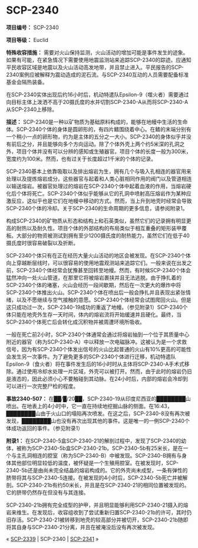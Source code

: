 # SCP-2340
                        


**项目编号：** SCP-2340

**项目等级：** Euclid

**特殊收容措施：** 需要对火山保持监测，火山活动的增加可能是事件发生的迹象。如果有可能，在紧急情况下需要使用地震监测站来追踪SCP-2340的踪迹。应通知平民收容区域是地震以及火山活动高发地带，并且禁止进入。平民报告的SCP-2340案例应被解释为震动造成的泥石流。与SCP-2340互动的人员需要配备标准基金会隔热装备。

在SCP-2340实体出现后约16小时后，机动特遣队Epsilon-9（噬火者）需要通过向目标主体上泼洒不高于20摄氏度的水并切割SCP-2340-A从而将SCP-2340-A从SCP-2340上移除。

**描述：** SCP-2340是一种以矿物质为基础原料构成的，能够在地幔中生活的生命体。SCP-2340个体的身体是圆卵形的，有四片鳍围绕着中心。在鳍的末端分别有一个稍小一点的卵形物，约为是主体的五分之一大小。SCP-2340的身体似乎并没有前后之分，并且能够向多个方向运动。除了个体外壳上两个约5米深的孔洞之外，项目个体并没有可以分辨的感知或生殖器官。项目个体的长度一般为300米，宽度约为100米。然而，也有过关于长度超过1千米的个体的记录。

SCP-2340基本上依靠吸取以及排出熔岩为生，拥有几个与吸入孔相连的器官用来处理以及提炼熔岩成分。这些器官与起着和人类心脏相同作用的阀门以及管道相连以输送熔岩。被器官处理过的熔岩在SCP-2340个体中起着血液的作用，当熔岩硬化后个体将死亡。SCP-2340个体似乎能够从它的孔洞中喷射高压熔岩作为某种应激反应，这似乎也是它们在地幔中移动的方式。然而，当上升到地壳时经常会导致SCP-2340个体的冷却。关于SCP-2340的生命周期的更多信息，请参阅附录1。

构成SCP-2340的矿物质从形态和结构上和石英类似，虽然它们的记录拥有明显更高的耐热以及耐久性。项目个体的外部结构的布局类似于相互重叠的矩形装甲覆板。大部分的物资被测试到拥有至少1200摄氏度的耐热能力，虽然它们在低于40摄氏度时很容易破裂以及折断。

SCP-2340个体只有在正在经历大量火山活动的地区会被发现。在SCP-2340个体向上穿越断层线时，可以很容易的使用地震观测站来追踪它们。一般来说在出发之前，SCP-2340个体经常会犹豫甚至回转至地幔。然而，有时候SCP-2340个体会猛然冲向一处火山管道，在那里它将被熔岩裹挟并且无法逃脱。由于挣扎着的SCP-2340个体的堵塞，火山会经历一段间歇期，然后在一次更大的爆炸中将SCP-2340个体推出火山。SCP-2340个体在喷出后一般会挣扎并且表现出紧张情绪，以及不愿继续与空气接触的意愿。SCP-2340个体经常会试图爬回火山。但是这只成功过一次，SCP-2340-19成功的重返了地幔。（参见附录1）SCP-2340个体只能在地壳外生存一天时间，体内的熔岩流将开始缓速并且硬化。最终，当SCP-2340个体死亡后会转化成沉积物并被周遭环境所吸收。

一般在死亡前2小时，SCP-2340个体通常会通过将熔岩抽到一个位于其质量中心附近的器官（称为SCP-2340-A）中以释放一次电磁脉冲。这被认为是一个求救信号，因为有SCP-2340个体发出信号的火山比起普通的火山有10%更高的可能性会发生另一次事件。为了避免更多的SCP-2340个体进行迁移，机动特遣队Epsilon-9（食火者）将在事件发生后的16小时时从主体将SCP-2340-A手术式移除。通过使用冷却水处理一片区域，外壳可以被打开。然而，由于此时的熔岩仍旧是液态的，因此必须小心不要触碰到其动脉。在24小时后，内部的熔岩会冷却到可以进行一次完整尸检的程度。

**事故2340-507：** 在██/█/20██，SCP-2340-19从印度尼西亚的████████山喷出。在地表上的4小时中，它一直在持续地挖掘山脉的侧面。在16:43，████████山由于火山口的塌陷再次喷发。在这之后，SCP-2340-8没有再次被发现，████████山也没有再次出现其他的事件。这是唯一的一例SCP-2340个体成功返回的事件。（参见附录1）

**附录1：** 在SCP-2340-5盒SCP-2340-21的解剖过程中，发现了SCP-2340的幼体，被称为SCP-2340-5b盒SCP-2340-21b。SCP-2340-5b有25米长，是在一个与主孔洞相连的腔室（称为SCP-2340-B）中被发现。SCP-2340-B拥有与身体其他部位明显较低的温度，被怀疑是一个生殖用腔室。在被发现时，SCP-2340-5b还是由尚未完全结晶的熔岩构成的。它的外壳尚未成型，一条有弹性的脐带将其与SCP-2340-5连接。在被发现的4小时后，SCP-2340-5b死亡并被解剖。SCP-2340-21b有约50米长，并且是在SCP-2340-21的相同位置被发现的。它的脐带仍然存在但没有与其连接。

SCP-2340-21b拥有完全成型的护甲，并且明显能够利用SCP-2340-21摄入的熔岩来维生。在发现后，收容组收到了尝试重新归置SCP-2340-21b的许可，其时仍旧存活。SCP-2340-21被转移到地壳的较高部分并被切开，SCP-2340-21b随即将其自身与SCP-2340-21分离，并且在被淹没后没有再次被发现。



« [SCP-2339](/scp-2339) | SCP-2340 | [SCP-2341](/scp-2341) »





                    
